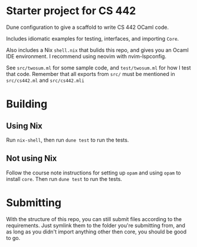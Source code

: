 # Starter project for CS 442

Dune configuration to give a scaffold to write CS 442 OCaml code.

Includes idiomatic examples for testing, interfaces, and importing `Core`.

Also includes a Nix `shell.nix` that bulids this repo, and gives you an Ocaml 
IDE environment. I recommend using neovim with nvim-lspconfig.

See `src/twosum.ml` for some sample code, and `test/twosum.ml` for how I test 
that code. Remember that all exports from `src/` must be mentioned in 
`src/cs442.ml` and `src/cs442.mli`

# Building

## Using Nix

Run `nix-shell`, then run `dune test` to run the tests.

## Not using Nix

Follow the course note instructions for setting up `opam` and using `opam` to 
install `core`. Then run `dune test` to run the tests.

# Submitting

With the structure of this repo, you can still submit files according to the 
requirements. Just symlink them to the folder you're submitting from, and as 
long as you didn't import anything other then core, you should be good to go.
